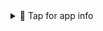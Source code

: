 <details>
<summary>📌 Tap for app info</summary>

:bar_chart: Data credits: [FBref](https://fbref.com/en/) / [StatsBomb](https://statsbomb.com/). All units per 90.

_**Outfield players dataset**_ - Total number of players : **2040**. Features for each player : **164**. Minimum 90s played : **3**.

_**Goal-keepers dataset**_ - Total number of players : **173**. Features for each player : **40**. Minimum 90s played : **1.5**.

:heavy_exclamation_mark: :bulb: **Note:** The similarity values are strictly based on the **statistical output of players**, in this case 40 statistical features for GK's and 164 features for outfield players. The similarity values are not probabilities but resemble more to percentiles (cosine distances normalized to the range 0 to 100).

:snake: Principal Component Analysis (PCA) was used for dimensionality reduction. The detailed blog covering the entire lifecycle of the project in detail including data preprocessing, exploratory data analysis and approach used for building the recommendation engine is available [here](https://medium.com/@iAvneesh/building-a-player-recommender-tool-666b5892336f). 

💻 The code for this streamlit app is available [here](https://github.com/AvneeshAFC/Player_Recommender).

:earth_asia: Reach out to me on [Twitter](https://twitter.com/iAvneesh). Also check out my sports analytics work [here](https://twitter.com/ThirdRuns).

</details>
